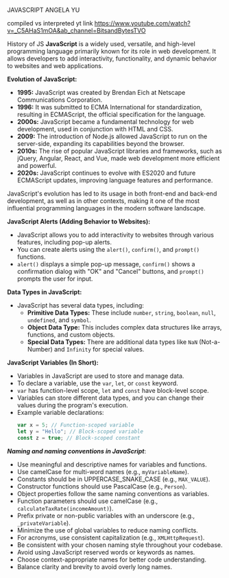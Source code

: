 JAVASCRIPT ANGELA YU

compiled vs interpreted yt link
https://www.youtube.com/watch?v=_C5AHaS1mOA&ab_channel=BitsandBytesTVO


History of JS
**JavaScript** is a widely used, versatile, and high-level programming language primarily known for its role in web development. It allows developers to add interactivity, functionality, and dynamic behavior to websites and web applications.

**Evolution of JavaScript:**
- **1995:** JavaScript was created by Brendan Eich at Netscape Communications Corporation.
- **1996:** It was submitted to ECMA International for standardization, resulting in ECMAScript, the official specification for the language.
- **2000s:** JavaScript became a fundamental technology for web development, used in conjunction with HTML and CSS.
- **2009:** The introduction of Node.js allowed JavaScript to run on the server-side, expanding its capabilities beyond the browser.
- **2010s:** The rise of popular JavaScript libraries and frameworks, such as jQuery, Angular, React, and Vue, made web development more efficient and powerful.
- **2020s:** JavaScript continues to evolve with ES2020 and future ECMAScript updates, improving language features and performance.

JavaScript's evolution has led to its usage in both front-end and back-end development, as well as in other contexts, making it one of the most influential programming languages in the modern software landscape.






**JavaScript Alerts (Adding Behavior to Websites):**

- JavaScript allows you to add interactivity to websites through various features, including pop-up alerts.
- You can create alerts using the `alert()`, `confirm()`, and `prompt()` functions.
- `alert()` displays a simple pop-up message, `confirm()` shows a confirmation dialog with "OK" and "Cancel" buttons, and `prompt()` prompts the user for input.





**Data Types in JavaScript:**
- JavaScript has several data types, including:
  - **Primitive Data Types:** These include `number`, `string`, `boolean`, `null`, `undefined`, and `symbol`.
  - **Object Data Type:** This includes complex data structures like arrays, functions, and custom objects.
  - **Special Data Types:** There are additional data types like `NaN` (Not-a-Number) and `Infinity` for special values.





**JavaScript Variables (In Short):**
- Variables in JavaScript are used to store and manage data.
- To declare a variable, use the `var`, `let`, or `const` keyword.
- `var` has function-level scope, `let` and `const` have block-level scope.
- Variables can store different data types, and you can change their values during the program's execution.
- Example variable declarations:
  ```javascript
  var x = 5; // Function-scoped variable
  let y = "Hello"; // Block-scoped variable
  const z = true; // Block-scoped constant
  ```




***Naming and naming conventions in JavaScript***:

- Use meaningful and descriptive names for variables and functions.
- Use camelCase for multi-word names (e.g., `myVariableName`).
- Constants should be in UPPERCASE_SNAKE_CASE (e.g., `MAX_VALUE`).
- Constructor functions should use PascalCase (e.g., `Person`).
- Object properties follow the same naming conventions as variables.
- Function parameters should use camelCase (e.g., `calculateTaxRate(incomeAmount)`).
- Prefix private or non-public variables with an underscore (e.g., `_privateVariable`).
- Minimize the use of global variables to reduce naming conflicts.
- For acronyms, use consistent capitalization (e.g., `XMLHttpRequest`).
- Be consistent with your chosen naming style throughout your codebase.
- Avoid using JavaScript reserved words or keywords as names.
- Choose context-appropriate names for better code understanding.
- Balance clarity and brevity to avoid overly long names.